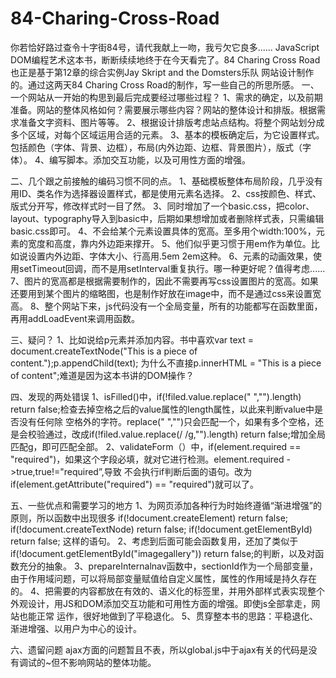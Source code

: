 # 84-Charing-Cross-Road
你若恰好路过查令十字街84号，请代我献上一吻，我亏欠它良多......
JavaScript DOM编程艺术这本书，断断续续地终于在今天看完了。84 Charing Cross Road也正是基于第12章的综合实例Jay Skript and the Domsters乐队
网站设计制作的。通过这两天84 Charing Cross Road的制作，写一些自己的所思所感。
一、一个网站从一开始的构思到最后完成要经过哪些过程？
1、需求的确定，以及前期准备。网站的整体风格如何？需要展示哪些内容？网站的整体设计和排版。根据需求准备文字资料、图片等等。
2、根据设计排版考虑站点结构。将整个网站划分成多个区域，对每个区域运用合适的元素。
3、基本的模板确定后，为它设置样式。包括颜色（字体、背景、边框），布局(内外边距、边框、背景图片），版式（字体）。
4、编写脚本。添加交互功能，以及可用性方面的增强。

二、几个跟之前接触的编码习惯不同的点。
1、基础模板整体布局阶段，几乎没有用ID、类名作为选择器设置样式，都是使用元素名选择。
2、css按颜色、样式、版式分开写，修改样式时一目了然。
3、同时增加了一个basic.css，把color、layout、typography导入到basic中，后期如果想增加或者删除样式表，只需编辑basic.css即可。
4、不会给某个元素设置具体的宽高。至多用个width:100%，元素的宽度和高度，靠内外边距来撑开。
5、他们似乎更习惯于用em作为单位。比如说设置内外边距、字体大小、行高用.5em 2em这种。
6、元素的动画效果，使用setTimeout回调，而不是用setInterval重复执行。哪一种更好呢？值得考虑......
7、图片的宽高都是根据需要制作的，因此不需要再写css设置图片的宽高。如果还要用到某个图片的缩略图，也是制作好放在image中，而不是通过css来设置宽高。
8、整个网站下来，js代码没有一个全局变量，所有的功能都写在函数里面，再用addLoadEvent来调用函数。

三、疑问？
1、比如说给p元素并添加内容。书中喜欢var text = document.createTextNode("This is a piece of content.");p.appendChild(text);
为什么不直接p.innerHTML = "This is a piece of content";难道是因为这本书讲的DOM操作？

四、发现的两处错误
1、isFilled()中，if(!filed.value.replace(" ","").length) return false;检查去掉空格之后的value属性的length属性，以此来判断value中是否没有任何除
空格外的字符。replace(" ","")只会匹配一个，如果有多个空格，还是会校验通过，改成if(!filed.value.replace(/ /g,"").length) return false;增加全局
匹配g，即可匹配全部。
2、validateForm（）中，if(element.required == "required")，如果这个字段必填，就对它进行检测。element.required ->true,true!="required”,导致
不会执行if判断后面的语句。改为if(element.getAttribute("required") == "required")就可以了。

 五、一些优点和需要学习的地方
 1、为网页添加各种行为时始终遵循“渐进增强”的原则，所以函数中出现很多
 if(!document.createElement) return false;
 if(!document.createTextNode) return false;
 if(!document.getElementById) return false;
 这样的语句。
 2、考虑到后面可能会函数复用，还加了类似于 if(!document.getElementById("imagegallery")) return false;的判断，以及对函数充分的抽象。
 3、prepareInternalnav函数中，sectionId作为一个局部变量，由于作用域问题，可以将局部变量赋值给自定义属性，属性的作用域是持久存在的。
 4、把需要的内容都放在有效的、语义化的标签里，并用外部样式表实现整个外观设计，用JS和DOM添加交互功能和可用性方面的增强。即使js全部拿走，网站也能正常
 运作，很好地做到了平稳退化。
 5、贯穿整本书的思路：平稳退化、渐进增强、以用户为中心的设计。
 
 六、遗留问题
 ajax方面的问题暂且不表，所以global.js中于ajax有关的代码是没有调试的~但不影响网站的整体功能。
